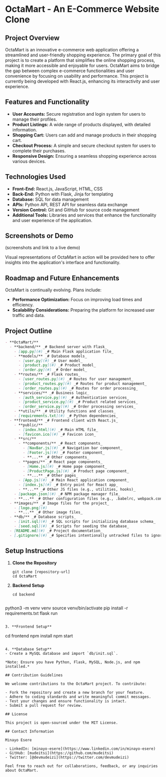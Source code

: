 # OctaMart - An E-Commerce Website Clone

## Project Overview

OctaMart is an innovative e-commerce web application offering a streamlined and user-friendly shopping experience. The primary goal of this project is to create a platform that simplifies the online shopping process, making it more accessible and enjoyable for users. OctaMart aims to bridge the gap between complex e-commerce functionalities and user convenience by focusing on usability and performance. This project is currently being developed with React.js, enhancing its interactivity and user experience.

## Features and Functionality

- **User Accounts:** Secure registration and login system for users to manage their profiles.
- **Product Listings:** A wide range of products displayed, with detailed information.
- **Shopping Cart:** Users can add and manage products in their shopping cart.
- **Checkout Process:** A simple and secure checkout system for users to complete their purchases.
- **Responsive Design:** Ensuring a seamless shopping experience across various devices.

## Technologies Used

- **Front-End:** React.js, JavaScript, HTML, CSS
- **Back-End:** Python with Flask, Jinja for templating
- **Database:** SQL for data management
- **APIs:** Python API, REST API for seamless data exchange
- **Version Control:** Git and GitHub for source code management
- **Additional Tools:** Libraries and services that enhance the functionality and user experience of the application.

## Screenshots or Demo

(screenshots and link to a live demo)

Visual representations of OctaMart in action will be provided here to offer insights into the application's interface and functionality.

## Roadmap and Future Enhancements

OctaMart is continually evolving. Plans include:

- **Performance Optimization:** Focus on improving load times and efficiency.
- **Scalability Considerations:** Preparing the platform for increased user traffic and data.

## Project Outline

```markdown
- **OctaMart/**
  - **backend/** _# Backend server with Flask_
    - [app.py](#) _# Main Flask application file_
    - **models/** _# Database models_
      - [user.py](#) _# User model_
      - [product.py](#) _# Product model_
      - [order.py](#) _# Order model_
    - **routes/** _# Flask routes_
      - [user_routes.py](#) _# Routes for user management_
      - [product_routes.py](#) _# Routes for product management_
      - [order_routes.py](#) _# Routes for order processing_
    - **services/** _# Business logic_
      - [auth_service.py](#) _# Authentication services_
      - [product_service.py](#) _# Product related services_
      - [order_service.py](#) _# Order processing services_
    - **utils/** _# Utility functions and classes_
    - [requirements.txt](#) _# Python dependencies_
  - **frontend/** _# Frontend client with React.js_
    - **public/**               
      - [index.html](#) _# Main HTML file_
      - [favicon.ico](#) _# Favicon icon_
    - **src/**                  
      - **components/** _# React components_
        - [NavBar.js](#) _# Navigation bar component_
        - [Footer.js](#) _# Footer component_
        - **...** _# Other components_
      - **pages/** _# React page components_
        - [Home.js](#) _# Home page component_
        - [ProductPage.js](#) _# Product page component_
        - **...** _# Other pages_
      - [App.js](#) _# Main React application component_
      - [index.js](#) _# Entry point for React app_
      - **...** _# Other JS files (e.g., utilities, hooks)_
    - [package.json](#) _# NPM package manager file_
    - **...** _# Other configuration files (e.g., .babelrc, webpack.config.js)_
  - **images/** _# Image files for the project_
    - [logo.png](#)
    - **...** _# Other image files_
  - **db/** _# Database scripts_
    - [init.sql](#) _# SQL scripts for initializing database schema_
    - [seed.sql](#) _# Scripts for seeding the database_
  - [README.md](#) _# Project documentation_
  - [.gitignore](#) _# Specifies intentionally untracked files to ignore_
```

## Setup Instructions

1. **Clone the Repository**
   ```
   git clone [repository-url]
   cd OctaMart
   ```

2. **Backend Setup**
   ```
   cd backend
  

 python3 -m venv venv
   source venv/bin/activate
   pip install -r requirements.txt
   flask run
   ```

3. **Frontend Setup**
   ```
   cd frontend
   npm install
   npm start
   ```

4. **Database Setup**
   - Create a MySQL database and import `db/init.sql`.

*Note: Ensure you have Python, Flask, MySQL, Node.js, and npm installed.*

## Contribution Guidelines

We welcome contributions to the OctaMart project. To contribute:

- Fork the repository and create a new branch for your feature.
- Adhere to coding standards and write meaningful commit messages.
- Test your changes and ensure functionality is intact.
- Submit a pull request for review.

## License

This project is open-sourced under the MIT License.

## Contact Information

Minayo Esere

- LinkedIn: [minayo-esere](https://www.linkedin.com/in/minayo-esere)
- GitHub: [mudeitsi](https://github.com/mudeitsi)
- Twitter: [@devmudeizi](https://twitter.com/devmudeizi)

Feel free to reach out for collaborations, feedback, or any inquiries about OctaMart.



